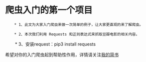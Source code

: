 爬虫入门的第一个项目
========================

        * 1、此文为大家入门爬虫来做一次简单的例子，让大家更直观的来了解爬虫。

        * 2、本次我们利用 Requests 和正则表达式来抓取豆瓣电影的相关内容。
        
        * 3、安装request：pip3 install requests

希望对你的入门爬虫起到帮助性作用，详情请关注[我的简书](http://www.jianshu.com/u/da1677475c27)

